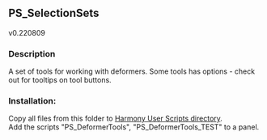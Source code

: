 ## PS_SelectionSets
v0.220809

### Description
A set of tools for working with deformers.
Some tools has options - check out for tooltips on tool buttons.

### Installation:
Copy all files from this folder to [Harmony User Scripts directory](https://docs.toonboom.com/help/harmony-20/premium/scripting/import-script.html).\
Add the scripts "PS_DeformerTools", "PS_DeformerTools_TEST" to a panel.  
